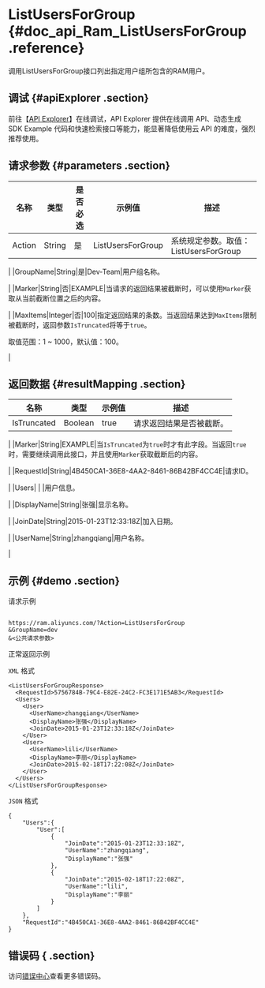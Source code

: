 # ListUsersForGroup {#doc_api_Ram_ListUsersForGroup .reference}

调用ListUsersForGroup接口列出指定用户组所包含的RAM用户。

## 调试 {#apiExplorer .section}

前往【[API Explorer](https://api.aliyun.com/#product=Ram&api=ListUsersForGroup)】在线调试，API Explorer 提供在线调用 API、动态生成 SDK Example 代码和快速检索接口等能力，能显著降低使用云 API 的难度，强烈推荐使用。

## 请求参数 {#parameters .section}

|名称|类型|是否必选|示例值|描述|
|--|--|----|---|--|
|Action|String|是|ListUsersForGroup|系统规定参数。取值：ListUsersForGroup

 |
|GroupName|String|是|Dev-Team|用户组名称。

 |
|Marker|String|否|EXAMPLE|当请求的返回结果被截断时，可以使用`Marker`获取从当前截断位置之后的内容。

 |
|MaxItems|Integer|否|100|指定返回结果的条数。当返回结果达到`MaxItems`限制被截断时，返回参数`IsTruncated`将等于`true`。

 取值范围：1 ~ 1000，默认值：100。

 |

## 返回数据 {#resultMapping .section}

|名称|类型|示例值|描述|
|--|--|---|--|
|IsTruncated|Boolean|true|请求返回结果是否被截断。

 |
|Marker|String|EXAMPLE|当`IsTruncated`为`true`时才有此字段。当返回`true`时，需要继续调用此接口，并且使用`Marker`获取截断后的内容。

 |
|RequestId|String|4B450CA1-36E8-4AA2-8461-86B42BF4CC4E|请求ID。

 |
|Users| | |用户信息。

 |
|DisplayName|String|张强|显示名称。

 |
|JoinDate|String|2015-01-23T12:33:18Z|加入日期。

 |
|UserName|String|zhangqiang|用户名称。

 |

## 示例 {#demo .section}

请求示例

``` {#request_demo}

https://ram.aliyuncs.com/?Action=ListUsersForGroup
&GroupName=dev
&<公共请求参数>

```

正常返回示例

`XML` 格式

``` {#xml_return_success_demo}
<ListUsersForGroupResponse>
  <RequestId>5756784B-79C4-E82E-24C2-FC3E171E5AB3</RequestId>
  <Users>
    <User>
      <UserName>zhangqiang</UserName>
      <DisplayName>张强</DisplayName>
      <JoinDate>2015-01-23T12:33:18Z</JoinDate>
    </User>
    <User>
      <UserName>lili</UserName>
      <DisplayName>李丽</DisplayName>
      <JoinDate>2015-02-18T17:22:08Z</JoinDate>
    </User>
  </Users>
</ListUsersForGroupResponse>

```

`JSON` 格式

``` {#json_return_success_demo}
{
	"Users":{
		"User":[
			{
				"JoinDate":"2015-01-23T12:33:18Z",
				"UserName":"zhangqiang",
				"DisplayName":"张强"
			},
			{
				"JoinDate":"2015-02-18T17:22:08Z",
				"UserName":"lili",
				"DisplayName":"李丽"
			}
		]
	},
	"RequestId":"4B450CA1-36E8-4AA2-8461-86B42BF4CC4E"
}
```

## 错误码 { .section}

访问[错误中心](https://error-center.alibabacloud.com/status/product/Ram)查看更多错误码。

